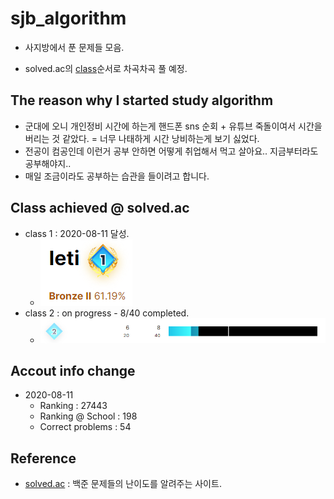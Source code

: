 # sjb_algorithm
- 사지방에서 푼 문제들 모음.

- solved.ac의 [class](https://solved.ac/class)순서로 차곡차곡 풀 예정.



## The reason why I started study algorithm

- 군대에 오니 개인정비 시간에 하는게 핸드폰 sns 순회 + 유튜브 죽돌이여서 시간을 버리는 것 같았다.
  = 너무 나태하게 시간 낭비하는게 보기 싫었다.
- 전공이 컴공인데 이런거 공부 안하면 어떻게 취업해서 먹고 살아요.. 지금부터라도 공부해야지..
- 매일 조금이라도 공부하는 습관을 들이려고 합니다.



## Class achieved @ solved.ac

- class 1 : 2020-08-11 달성.
  - ![](./img/class_1_achieved.png)
- class 2 : on progress - 8/40 completed.
  - ![](./img/level_2_in_progress.png)



## Accout info change

- 2020-08-11
  - Ranking : 27443
  - Ranking @ School : 198
  - Correct problems : 54



## Reference

- [solved.ac](https://solved.ac) : 백준 문제들의 난이도를 알려주는 사이트.